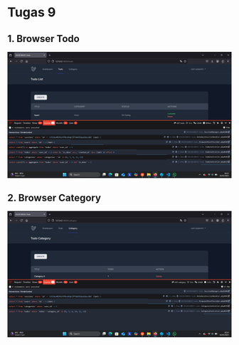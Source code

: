 # Tugas 9

## 1. Browser Todo
![Browser Todo](screenshot/Tugas9/Tugas9_todo.png)

## 2. Browser Category
![Browser Category](screenshot/Tugas9/Tugas9_category.png)
